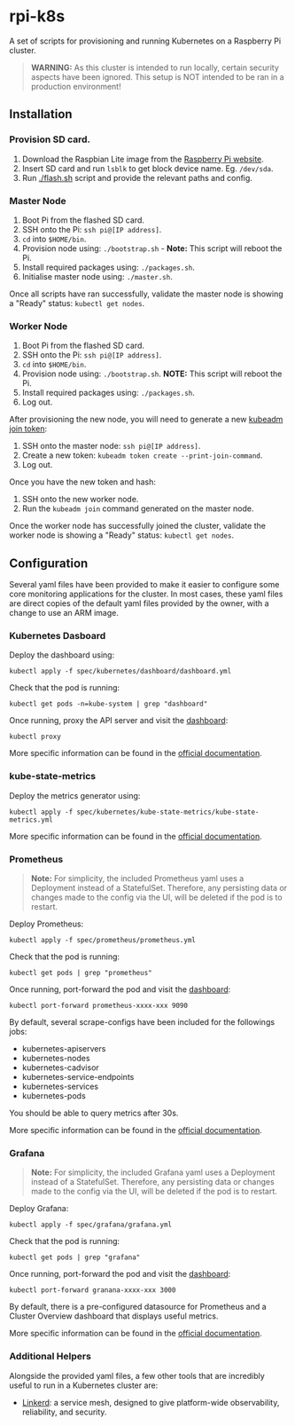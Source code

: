 # rpi-k8s

A set of scripts for provisioning and running Kubernetes on a Raspberry Pi cluster.

> **WARNING:** As this cluster is intended to run locally, certain security aspects have been ignored. This setup is NOT intended to be ran in a production environment!

## Installation

### Provision SD card.

1. Download the Raspbian Lite image from the [Raspberry Pi website](https://www.raspberrypi.org/downloads/raspbian/).
2. Insert SD card and run `lsblk` to get block device name. Eg. `/dev/sda`.
3. Run [./flash.sh](scripts/flash.sh) script and provide the relevant paths and config.

### Master Node

1. Boot Pi from the flashed SD card.
2. SSH onto the Pi: `ssh pi@[IP address]`.
3. `cd` into `$HOME/bin`.
4. Provision node using: `./bootstrap.sh` - **Note:** This script will reboot the Pi.
5. Install required packages using: `./packages.sh`.
6. Initialise master node using: `./master.sh`.

Once all scripts have ran successfully, validate the master node is showing a "Ready" status: `kubectl get nodes`.

### Worker Node

1. Boot Pi from the flashed SD card.
2. SSH onto the Pi: `ssh pi@[IP address]`.
3. `cd` into `$HOME/bin`.
4. Provision node using: `./bootstrap.sh`. **NOTE:** This script will reboot the Pi.
5. Install required packages using: `./packages.sh`.
6. Log out.

After provisioning the new node, you will need to generate a new [kubeadm join token](https://kubernetes.io/docs/reference/setup-tools/kubeadm/kubeadm-token/):

1. SSH onto the master node: `ssh pi@[IP address]`.
2. Create a new token: `kubeadm token create --print-join-command`.
3. Log out.

Once you have the new token and hash:

1. SSH onto the new worker node.
2. Run the `kubeadm join` command generated on the master node.

Once the worker node has successfully joined the cluster, validate the worker node is showing a "Ready" status: `kubectl get nodes`.

## Configuration

Several yaml files have been provided to make it easier to configure some core monitoring applications for the cluster. In most cases, these yaml files are direct copies of the default yaml files provided by the owner, with a change to use an ARM image.

### Kubernetes Dasboard

Deploy the dashboard using:
```
kubectl apply -f spec/kubernetes/dashboard/dashboard.yml
```

Check that the pod is running:
```
kubectl get pods -n=kube-system | grep "dashboard"
```

Once running, proxy the API server and visit the [dashboard](http://localhost:8001/api/v1/namespaces/kube-system/services/https:kubernetes-dashboard:/proxy/):
```
kubectl proxy
```

More specific information can be found in the [official documentation](https://github.com/kubernetes/dashboard).

### kube-state-metrics

Deploy the metrics generator using:
```
kubectl apply -f spec/kubernetes/kube-state-metrics/kube-state-metrics.yml
```

More specific information can be found in the [official documentation](https://github.com/kubernetes/kube-state-metrics).

### Prometheus

> **Note:** For simplicity, the included Prometheus yaml uses a Deployment instead of a StatefulSet. Therefore, any persisting data or changes made to the config via the UI, will be deleted if the pod is to restart.

Deploy Prometheus:
```
kubectl apply -f spec/prometheus/prometheus.yml
```

Check that the pod is running:
```
kubectl get pods | grep "prometheus"
```

Once running, port-forward the pod and visit the [dashboard](http://localhost:9090):
```
kubectl port-forward prometheus-xxxx-xxx 9090
```

By default, several scrape-configs have been included for the followings jobs:
- kubernetes-apiservers
- kubernetes-nodes
- kubernetes-cadvisor
- kubernetes-service-endpoints
- kubernetes-services
- kubernetes-pods

You should be able to query metrics after 30s.

More specific information can be found in the [official documentation](https://prometheus.io/).

### Grafana

> **Note:** For simplicity, the included Grafana yaml uses a Deployment instead of a StatefulSet. Therefore, any persisting data or changes made to the config via the UI, will be deleted if the pod is to restart.

Deploy Grafana:
```
kubectl apply -f spec/grafana/grafana.yml
```

Check that the pod is running:
```
kubectl get pods | grep "grafana"
```

Once running, port-forward the pod and visit the [dashboard](http://localhost:3000):
```
kubectl port-forward granana-xxxx-xxx 3000
```

By default, there is a pre-configured datasource for Prometheus and a Cluster Overview dashboard that displays useful metrics.

More specific information can be found in the [official documentation](https://grafana.com).

### Additional Helpers

Alongside the provided yaml files, a few other tools that are incredibly useful to run in a Kubernetes cluster are:

- [Linkerd](https://linkerd.io): a service mesh, designed to give platform-wide observability, reliability, and security.
